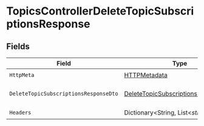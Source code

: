 # TopicsControllerDeleteTopicSubscriptionsResponse


## Fields

| Field                                                                                                 | Type                                                                                                  | Required                                                                                              | Description                                                                                           |
| ----------------------------------------------------------------------------------------------------- | ----------------------------------------------------------------------------------------------------- | ----------------------------------------------------------------------------------------------------- | ----------------------------------------------------------------------------------------------------- |
| `HttpMeta`                                                                                            | [HTTPMetadata](../../Models/Components/HTTPMetadata.md)                                               | :heavy_check_mark:                                                                                    | N/A                                                                                                   |
| `DeleteTopicSubscriptionsResponseDto`                                                                 | [DeleteTopicSubscriptionsResponseDto](../../Models/Components/DeleteTopicSubscriptionsResponseDto.md) | :heavy_minus_sign:                                                                                    | Subscriptions deleted successfully                                                                    |
| `Headers`                                                                                             | Dictionary<String, List<*string*>>                                                                    | :heavy_check_mark:                                                                                    | N/A                                                                                                   |